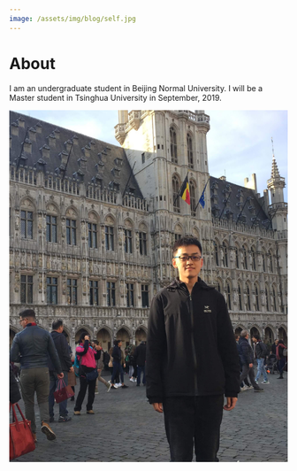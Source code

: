 ```yaml
---
image: /assets/img/blog/self.jpg
---
```


# About

I am an undergraduate student in Beijing Normal University. I will be a Master student in Tsinghua University in September, 2019.

![](/assets/img/blog/self.jpg)
